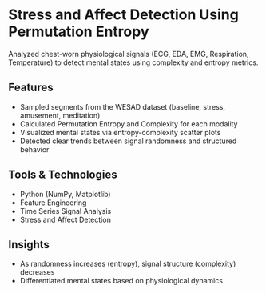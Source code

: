 # Stress and Affect Detection Using Permutation Entropy

Analyzed chest-worn physiological signals (ECG, EDA, EMG, Respiration, Temperature) to detect mental states using complexity and entropy metrics.

## Features
- Sampled segments from the WESAD dataset (baseline, stress, amusement, meditation)
- Calculated Permutation Entropy and Complexity for each modality
- Visualized mental states via entropy-complexity scatter plots
- Detected clear trends between signal randomness and structured behavior

## Tools & Technologies
- Python (NumPy, Matplotlib)
- Feature Engineering
- Time Series Signal Analysis
- Stress and Affect Detection

## Insights
- As randomness increases (entropy), signal structure (complexity) decreases
- Differentiated mental states based on physiological dynamics
